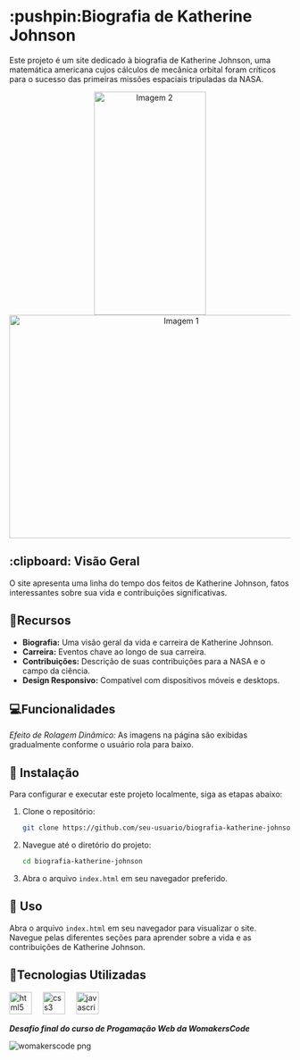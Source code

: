 <h1>:pushpin:Biografia de Katherine Johnson</h1>

Este projeto é um site dedicado à biografia de Katherine Johnson, uma matemática americana cujos cálculos de mecânica orbital foram críticos para o sucesso das primeiras missões espaciais tripuladas da NASA. 

<div align="center">
  <img src= "https://github.com/user-attachments/assets/40b02b2c-6259-44ae-ba74-45ddc8cc9233" alt="Imagem 2" style="width: 200px; height: 400px;">
  <img src="https://github.com/user-attachments/assets/a33ce173-cbdf-4eea-b960-25dd291ee196" alt="Imagem 1" style="width: 600px; height: 400px;">
</div>

<h2> :clipboard: Visão Geral</h2>

O site apresenta uma linha do tempo dos feitos de Katherine Johnson, fatos interessantes sobre sua vida e contribuições significativas.

## :floppy_disk:Recursos

- **Biografia:** Uma visão geral da vida e carreira de Katherine Johnson.
- **Carreira:** Eventos chave ao longo de sua  carreira.
- **Contribuições:** Descrição de suas contribuições para a NASA e o campo da ciência.
- **Design Responsivo:** Compatível com dispositivos móveis e desktops.

## :computer:Funcionalidades 
*Efeito de Rolagem Dinâmico:* As imagens na página são exibidas gradualmente conforme o usuário rola para baixo.

## :key: Instalação

Para configurar e executar este projeto localmente, siga as etapas abaixo:

1. Clone o repositório:
    ```bash
    git clone https://github.com/seu-usuario/biografia-katherine-johnson.git
    ```

2. Navegue até o diretório do projeto:
    ```bash
    cd biografia-katherine-johnson
    ```

3. Abra o arquivo `index.html` em seu navegador preferido.

## :dart: Uso

Abra o arquivo `index.html` em seu navegador para visualizar o site. Navegue pelas diferentes seções para aprender sobre a vida e as contribuições de Katherine Johnson.

## :round_pushpin:Tecnologias Utilizadas

<div align="left">
  <img src="https://cdn.jsdelivr.net/gh/devicons/devicon/icons/html5/html5-original.svg" height="40" alt="html5 logo"  />
  <img width="12" />
  <img src="https://cdn.jsdelivr.net/gh/devicons/devicon/icons/css3/css3-original.svg" height="40" alt="css3 logo"  />
  <img width="12" />
  <img src="https://cdn.jsdelivr.net/gh/devicons/devicon/icons/javascript/javascript-original.svg" height="40" alt="javascript logo"  />
  <img width="12" />
</div>




***Desafio final do curso de Progamação Web da WomakersCode***

 ![womakerscode png](https://user-images.githubusercontent.com/120762309/236988835-4dbced79-34c8-4601-a9fe-59243a96241d.png)
